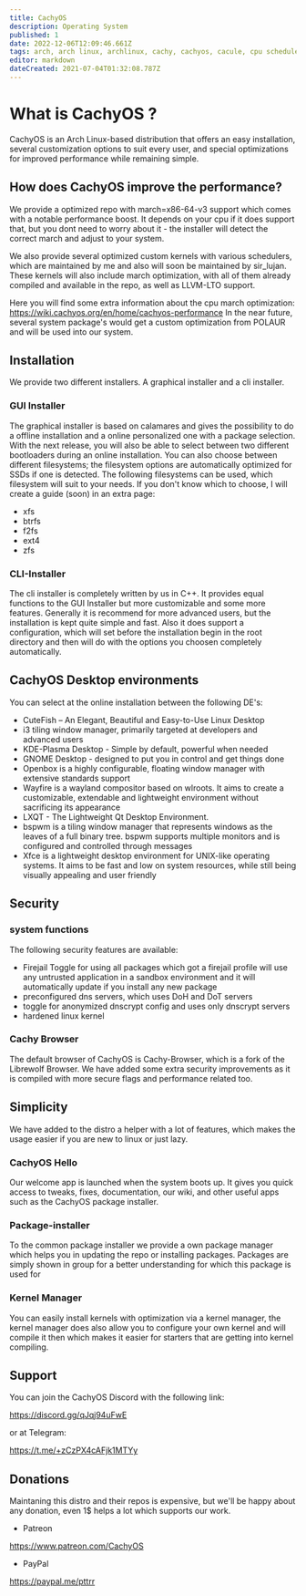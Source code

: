 ```yaml
---
title: CachyOS
description: Operating System
published: 1
date: 2022-12-06T12:09:46.661Z
tags: arch, arch linux, archlinux, cachy, cachyos, cacule, cpu scheduler, gnu, linux
editor: markdown
dateCreated: 2021-07-04T01:32:08.787Z
---
```


# What is CachyOS ?

CachyOS is an Arch Linux-based distribution that offers an easy installation, several customization options to suit every user, and special optimizations for improved performance while remaining simple.

## How does CachyOS improve the performance?

We provide a optimized repo with march=x86-64-v3 support which comes with a notable performance boost. It depends on your cpu if it does support that, but you dont need to worry about it - the installer will detect the correct march and adjust to your system.

We also provide several optimized custom kernels with various schedulers, which are maintained by me and also will soon be maintained by sir_lujan.
These kernels will also include march optimization, with all of them already compiled and available in the repo, as well as LLVM-LTO support.

Here you will find some extra information about the cpu march optimization:
https://wiki.cachyos.org/en/home/cachyos-performance
In the near future, several system package's would get a custom optimization from POLAUR and will be used into our system.

## Installation

We provide two different installers. A graphical installer and a cli installer.

### GUI Installer
The graphical installer is based on calamares and gives the possibility to do a offline installation and a online personalized one with a package selection.
With the next release, you will also be able to select between two different bootloaders during an online installation.
You can also choose between different filesystems; the filesystem options are automatically optimized for SSDs if one is detected.
The following filesystems can be used, which filesystem will suit to your needs. If you don't know which to choose, I will create a guide (soon) in an extra page:

- xfs
- btrfs
- f2fs
- ext4
- zfs

### CLI-Installer

The cli installer is completely written by us in C++. It provides equal functions to the GUI Installer but more customizable and some more features. Generally it is recommend for more advanced users, but the installation is kept quite simple and fast. Also it does support a configuration, which will set before the installation begin in the root directory and then will do with the options you choosen completely automatically.

## CachyOS Desktop environments

You can select at the online installation between the following DE's:

- CuteFish – An Elegant, Beautiful and Easy-to-Use Linux Desktop
- i3 tiling window manager, primarily targeted at developers and advanced users
- KDE-Plasma Desktop - Simple by default, powerful when needed
- GNOME Desktop - designed to put you in control and get things done
- Openbox is a highly configurable, floating window manager with extensive standards support
- Wayfire is a wayland compositor based on wlroots. It aims to create a customizable, extendable and lightweight environment without sacrificing its appearance
- LXQT - The Lightweight Qt Desktop Environment.
- bspwm is a tiling window manager that represents windows as the leaves of a full binary tree. bspwm supports multiple monitors and is configured and controlled through messages
- Xfce is a lightweight desktop environment for UNIX-like operating systems. It aims to be fast and low on system resources, while still being visually appealing and user friendly

## Security

### system functions

The following security features are available:

- Firejail Toggle for using all packages which got a firejail profile will use any untrusted application in a sandbox environment and it will automatically update if you install any new package
- preconfigured dns servers, which uses DoH and DoT servers
- toggle for anonymized dnscrypt config and uses only dnscrypt servers
- hardened linux kernel

### Cachy Browser

The default browser of CachyOS is Cachy-Browser, which is a fork of the Librewolf Browser. We have added some extra security
improvements as it is compiled with more secure flags and performance related too.

## Simplicity

We have added to the distro a helper with a lot of features, which makes the usage easier if you are new to linux or just lazy.

### CachyOS Hello

Our welcome app is launched when the system boots up. It gives you quick access to tweaks, fixes, documentation, our wiki, and other useful apps such as the CachyOS package installer.

### Package-installer

To the common package installer we provide a own package manager which helps you in updating the repo or installing packages. Packages are simply shown in group for a better understanding for which this package is used for

### Kernel Manager

You can easily install kernels with optimization via a kernel manager, the kernel manager does also allow you to configure your own kernel and will compile it then which makes it easier for starters that are getting into kernel compiling.

## Support

You can join the CachyOS Discord with the following link:

https://discord.gg/qJqj94uFwE

or at Telegram:

https://t.me/+zCzPX4cAFjk1MTYy

## Donations

Maintaning this distro and their repos is expensive, but we'll be happy about any donation, even 1$ helps a lot which supports our work.

- Patreon

https://www.patreon.com/CachyOS

- PayPal

https://paypal.me/pttrr